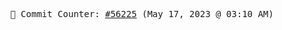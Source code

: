 <p align="center">
    <samp>
        📮 Commit Counter: <a href="https://github.com/Javascript-void0/Javascript-void0/commits/main">#56225</a> (May 17, 2023 @ 03:10 AM)
    </samp>
</p>